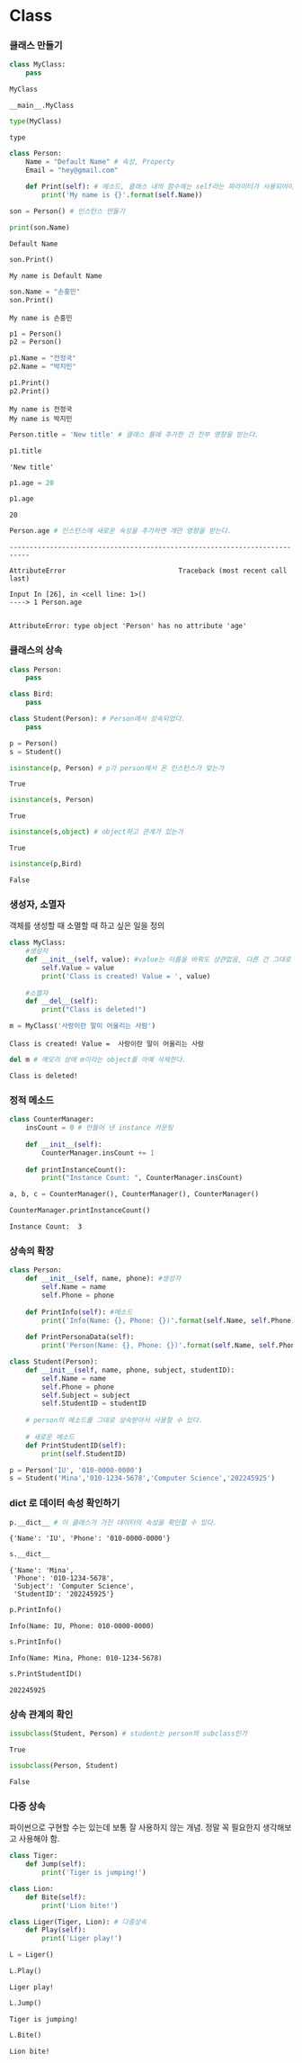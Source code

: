 # Class

### 클래스 만들기 


```python
class MyClass:
    pass 
```


```python
MyClass
```




    __main__.MyClass




```python
type(MyClass)
```




    type




```python
class Person:
    Name = "Default Name" # 속성, Property 
    Email = "hey@gmail.com"
    
    def Print(self): # 메소드, 클래스 내의 함수에는 self라는 파라미터가 사용되어야 한다.
        print('My name is {}'.format(self.Name))     
```


```python
son = Person() # 인스턴스 만들기 
```


```python
print(son.Name)
```

    Default Name
    


```python
son.Print()
```

    My name is Default Name
    


```python
son.Name = "손흥민"
son.Print()
```

    My name is 손흥민
    


```python
p1 = Person()
p2 = Person() 
```


```python
p1.Name = "전정국"
p2.Name = "박지민"
```


```python
p1.Print()
p2.Print()
```

    My name is 전정국
    My name is 박지민
    


```python
Person.title = 'New title' # 클래스 틀에 추가한 건 전부 영향을 받는다. 
```


```python
p1.title
```




    'New title'




```python
p1.age = 20
```


```python
p1.age
```




    20




```python
Person.age # 인스턴스에 새로운 속성을 추가하면 걔만 영향을 받는다. 
```


    ---------------------------------------------------------------------------

    AttributeError                            Traceback (most recent call last)

    Input In [26], in <cell line: 1>()
    ----> 1 Person.age
    

    AttributeError: type object 'Person' has no attribute 'age'


### 클래스의 상속 



```python
class Person:
    pass 
```


```python
class Bird:
    pass
```


```python
class Student(Person): # Person에서 상속되었다.
    pass 
```


```python
p = Person()
s = Student() 
```


```python
isinstance(p, Person) # p가 person에서 온 인스턴스가 맞는가
```




    True




```python
isinstance(s, Person) 
```




    True




```python
isinstance(s,object) # object하고 관계가 있는가 
```




    True




```python
isinstance(p,Bird)
```




    False



### 생성자, 소멸자 
객체를 생성할 때 소멸할 때 하고 싶은 일을 정의


```python
class MyClass:
    #생성자
    def __init__(self, value): #value는 이름을 바꿔도 상관없음, 다른 건 그대로 해주기.
        self.Value = value
        print('Class is created! Value = ', value)
    
    #소멸자
    def __del__(self):
        print("Class is deleted!")
```


```python
m = MyClass('사랑이란 말이 어울리는 사람')
```

    Class is created! Value =  사랑이란 말이 어울리는 사람
    


```python
del m # 메모리 상에 m이라는 object를 아예 삭제한다. 
```

    Class is deleted!
    

### 정적 메소드 


```python
class CounterManager:
    insCount = 0 # 만들어 낸 instance 카운팅 
    
    def __init__(self):
        CounterManager.insCount += 1
    
    def printInstanceCount():
        print("Instance Count: ", CounterManager.insCount)
```


```python
a, b, c = CounterManager(), CounterManager(), CounterManager() 
```


```python
CounterManager.printInstanceCount()
```

    Instance Count:  3
    

### 상속의 확장


```python
class Person:
    def __init__(self, name, phone): #생성자 
        self.Name = name 
        self.Phone = phone 
        
    def PrintInfo(self): #메소드
        print('Info(Name: {}, Phone: {})'.format(self.Name, self.Phone))
              
    def PrintPersonaData(self):
        print('Person(Name: {}, Phone: {})'.format(self.Name, self.Phone))
```


```python
class Student(Person):
    def __init__(self, name, phone, subject, studentID):
        self.Name = name 
        self.Phone = phone
        self.Subject = subject
        self.StudentID = studentID
        
    # person의 메소드를 그대로 상속받아서 사용할 수 있다. 
    
    # 새로운 메소드
    def PrintStudentID(self):
        print(self.StudentID)
```


```python
p = Person('IU', '010-0000-0000')
s = Student('Mina','010-1234-5678','Computer Science','202245925')
```

### __dict__ 로 데이터 속성 확인하기 


```python
p.__dict__ # 이 클래스가 가진 데이터의 속성을 확인할 수 있다. 
```




    {'Name': 'IU', 'Phone': '010-0000-0000'}




```python
s.__dict__
```




    {'Name': 'Mina',
     'Phone': '010-1234-5678',
     'Subject': 'Computer Science',
     'StudentID': '202245925'}




```python
p.PrintInfo()
```

    Info(Name: IU, Phone: 010-0000-0000)
    


```python
s.PrintInfo()
```

    Info(Name: Mina, Phone: 010-1234-5678)
    


```python
s.PrintStudentID()
```

    202245925
    

### 상속 관계의 확인


```python
issubclass(Student, Person) # student는 person의 subclass인가
```




    True




```python
issubclass(Person, Student)
```




    False



### 다중 상속 
파이썬으로 구현할 수는 있는데 보통 잘 사용하지 않는 개념.
정말 꼭 필요한지 생각해보고 사용해야 함. 


```python
class Tiger:
    def Jump(self):
        print('Tiger is jumping!')
```


```python
class Lion:
    def Bite(self):
        print('Lion bite!')
```


```python
class Liger(Tiger, Lion): # 다중상속
    def Play(self):
        print('Liger play!')
```


```python
L = Liger()
```


```python
L.Play()
```

    Liger play!
    


```python
L.Jump()
```

    Tiger is jumping!
    


```python
L.Bite()
```

    Lion bite!
    
